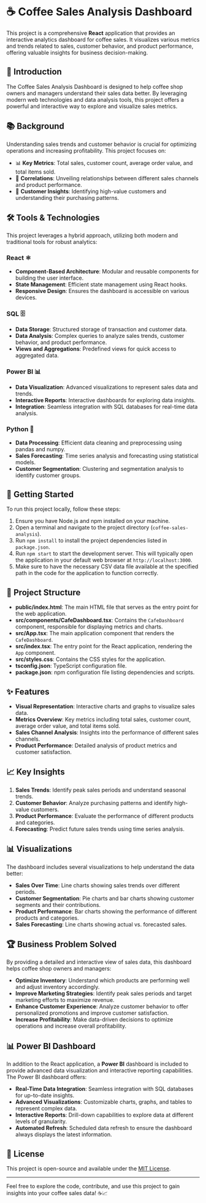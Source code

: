 # ☕ Coffee Sales Analysis Dashboard

This project is a comprehensive **React** application that provides an interactive analytics dashboard for coffee sales. It visualizes various metrics and trends related to sales, customer behavior, and product performance, offering valuable insights for business decision-making.

## 🌟 Introduction

The Coffee Sales Analysis Dashboard is designed to help coffee shop owners and managers understand their sales data better. By leveraging modern web technologies and data analysis tools, this project offers a powerful and interactive way to explore and visualize sales metrics.

## 📚 Background

Understanding sales trends and customer behavior is crucial for optimizing operations and increasing profitability. This project focuses on:
- 📊 **Key Metrics**: Total sales, customer count, average order value, and total items sold.
- 🧩 **Correlations**: Unveiling relationships between different sales channels and product performance.
- 🚩 **Customer Insights**: Identifying high-value customers and understanding their purchasing patterns.

## 🛠️ Tools & Technologies

This project leverages a hybrid approach, utilizing both modern and traditional tools for robust analytics:

### React ⚛️

- **Component-Based Architecture**: Modular and reusable components for building the user interface.
- **State Management**: Efficient state management using React hooks.
- **Responsive Design**: Ensures the dashboard is accessible on various devices.

### SQL 🗄️

- **Data Storage**: Structured storage of transaction and customer data.
- **Data Analysis**: Complex queries to analyze sales trends, customer behavior, and product performance.
- **Views and Aggregations**: Predefined views for quick access to aggregated data.

### Power BI 📊

- **Data Visualization**: Advanced visualizations to represent sales data and trends.
- **Interactive Reports**: Interactive dashboards for exploring data insights.
- **Integration**: Seamless integration with SQL databases for real-time data analysis.

### Python 🐍

- **Data Processing**: Efficient data cleaning and preprocessing using pandas and numpy.
- **Sales Forecasting**: Time series analysis and forecasting using statistical models.
- **Customer Segmentation**: Clustering and segmentation analysis to identify customer groups.

## 🚀 Getting Started

To run this project locally, follow these steps:

1. Ensure you have Node.js and npm installed on your machine.
2. Open a terminal and navigate to the project directory (`coffee-sales-analysis`).
3. Run `npm install` to install the project dependencies listed in `package.json`.
4. Run `npm start` to start the development server. This will typically open the application in your default web browser at `http://localhost:3000`.
5. Make sure to have the necessary CSV data file available at the specified path in the code for the application to function correctly.

## 📂 Project Structure

- **public/index.html**: The main HTML file that serves as the entry point for the web application.
- **src/components/CafeDashboard.tsx**: Contains the `CafeDashboard` component, responsible for displaying metrics and charts.
- **src/App.tsx**: The main application component that renders the `CafeDashboard`.
- **src/index.tsx**: The entry point for the React application, rendering the `App` component.
- **src/styles.css**: Contains the CSS styles for the application.
- **tsconfig.json**: TypeScript configuration file.
- **package.json**: npm configuration file listing dependencies and scripts.

## ✨ Features

- **Visual Representation**: Interactive charts and graphs to visualize sales data.
- **Metrics Overview**: Key metrics including total sales, customer count, average order value, and total items sold.
- **Sales Channel Analysis**: Insights into the performance of different sales channels.
- **Product Performance**: Detailed analysis of product metrics and customer satisfaction.

## 📈 Key Insights

1. **Sales Trends**: Identify peak sales periods and understand seasonal trends.
2. **Customer Behavior**: Analyze purchasing patterns and identify high-value customers.
3. **Product Performance**: Evaluate the performance of different products and categories.
4. **Forecasting**: Predict future sales trends using time series analysis.

## 📊 Visualizations

The dashboard includes several visualizations to help understand the data better:
- **Sales Over Time**: Line charts showing sales trends over different periods.
- **Customer Segmentation**: Pie charts and bar charts showing customer segments and their contributions.
- **Product Performance**: Bar charts showing the performance of different products and categories.
- **Sales Forecasting**: Line charts showing actual vs. forecasted sales.

## 🏆 Business Problem Solved

By providing a detailed and interactive view of sales data, this dashboard helps coffee shop owners and managers:
- **Optimize Inventory**: Understand which products are performing well and adjust inventory accordingly.
- **Improve Marketing Strategies**: Identify peak sales periods and target marketing efforts to maximize revenue.
- **Enhance Customer Experience**: Analyze customer behavior to offer personalized promotions and improve customer satisfaction.
- **Increase Profitability**: Make data-driven decisions to optimize operations and increase overall profitability.

## 📊 Power BI Dashboard

In addition to the React application, a **Power BI** dashboard is included to provide advanced data visualization and interactive reporting capabilities. The Power BI dashboard offers:
- **Real-Time Data Integration**: Seamless integration with SQL databases for up-to-date insights.
- **Advanced Visualizations**: Customizable charts, graphs, and tables to represent complex data.
- **Interactive Reports**: Drill-down capabilities to explore data at different levels of granularity.
- **Automated Refresh**: Scheduled data refresh to ensure the dashboard always displays the latest information.

## 📄 License

This project is open-source and available under the [MIT License](LICENSE).

---

Feel free to explore the code, contribute, and use this project to gain insights into your coffee sales data! ☕📈